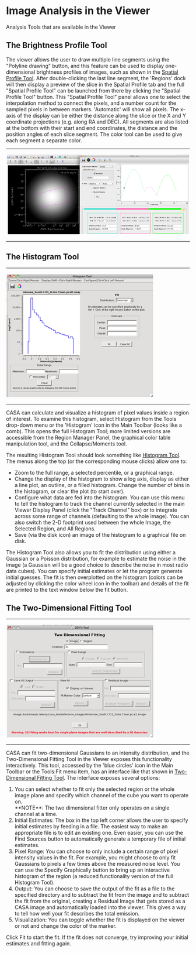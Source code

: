 

# Image Analysis in the Viewer 

Analysis Tools that are available in the Viewer

## The Brightness Profile Tool

The viewer allows the user to draw multiple line segments using the \"Polyline drawing\" button, and this feature can be used to display one-dimensional brightness profiles of images, such as shown in the [Spatial Profile Tool](#FigSlicerTool). After double-clicking the last line segment, the \'Regions\' dock will then display a preview of the slice in the Spatial Profile tab and the full \"Spatial Profile Tool\" can be launched from there by clicking the \"Spatial Profile Tool\" button. This \"Spatial Profile Tool\" panel allows one to select the interpolation method to connect the pixels, and a number count for the sampled pixels in between markers. \'Automatic\' will show all pixels. The x-axis of the display can be either the distance along the slice or the X and Y coordinate projections (e.g. along RA and DEC). All segments are also listed at the bottom with their start and end coordinates, the distance and the position angles of each slice segment. The color tool can be used to give each segment a separate color.

------------------------------------------------------------------------

 

![TypeFigure IDCreate a short, unique nameCaptionSpatial Profile Tool: The Spatial Profile tool shows the brightness distribution along line segments of an image.](markdown/_media/247c9434dc6e7bfcd4508140a7efbe0653671d1d.png)

------------------------------------------------------------------------

 

## The Histogram Tool

 

------------------------------------------------------------------------

![TypeFigureIDCreate a short, unique nameCaptionHistogram Tool: The Histogram tool can be accessed from the Main Toolbar or the Tools drop down menu. Details of the display and included pixels can be manipulated via the menus along the top of the window. The right hand panel allows one to attempt to fit a distribution to the histogram.](markdown/_media/4bd76aea63562362de82fe6ddeeede1ce551317d.png)

------------------------------------------------------------------------

<div>

CASA can calculate and visualize a histogram of pixel values inside a region of interest. To examine this histogram, select Histogram from the Tools drop-down menu or the \'Histogram\' icon in the Main Toolbar (looks like a comb). This opens the full Histogram Tool; more limited versions are accessible from the Region Manager Panel, the graphical color table manipulation tool, and the Collapse/Moments tool.

The resulting Histogram Tool should look something like [Histogram Tool](#FigHistogramTool). The menus along the top (or the corresponding mouse clicks) allow one to:

-   Zoom to the full range, a selected percentile, or a graphical range.
-   Change the display of the histogram to show a log axis, display as either a line plot, an outline, or a filled histogram. Change the number of bins in the histogram, or clear the plot (to start over).
-   Configure what data are fed into the histogram. You can use this menu to tell the histogram to track the channel currently selected in the main Viewer Display Panel (click the \"Track Channel\" box) or to integrate across some range of channels (defaulting to the whole image). You can also switch the 2-D footprint used between the whole Image, the Selected Region, and All Regions.
-   Save (via the disk icon) an image of the histogram to a graphical file on disk.

The Histogram Tool also allows you to fit the distribution using either a Gaussian or a Poisson distribution, for example to estimate the noise in the image (a Gaussian will be a good choice to describe the noise in most radio data cubes). You can specify initial estimates or let the program generate initial guesses. The fit is then overplotted on the histogram (colors can be adjusted by clicking the color wheel icon in the toolbar) and details of the fit are printed to the text window below the fit button.

</div>

<div>

 

## The Two-Dimensional Fitting Tool

 

------------------------------------------------------------------------

![TypeFigure IDCreate a short, unique nameCaptionTwo-Dimensional Fitting Tool: The interface to the two dimensional fitting tool (accessed via Tools:Fit\...or the blue circles icon in the Main Toolbar). The interface allows you to specify and automatically generate (Find Sources) initial estimates, to specify the range of pixel values to be included in the fit, and to specify the output (log file, residual image, and visualization). Click Fit to start the fit.](markdown/_media/df2fff474cbd464f25d5e9bb87cd7107f61a5b87.png)

------------------------------------------------------------------------

 

CASA can fit two-dimensional Gaussians to an intensity distribution, and the Two-Dimensional Fitting Tool in the Viewer exposes this functionality interactively. This tool, accessed by the \'blue circles\' icon in the Main Toolbar or the Tools:Fit menu item, has an interface like that shown in [Two-Dimensional Fitting Tool](#FigTwoDFitting). The interface exposes several options:

1.  You can select whether to fit only the selected region or the whole image plane and specify which channel of the cube you want to operate on.
    <div class="alert alert-info">
    **NOTE**: The two dimensional fitter only operates on a single channel at a time.
    </div>
2.  Initial Estimates: The box in the top left corner allows the user to specify initial estimates by feeding in a file. The easiest way to make an appropriate file is to edit an existing one. Even easier, you can use the Find Sources button to automatically generate a temporary file of initial estimates.
3.  Pixel Range: You can choose to only include a certain range of pixel intensity values in the fit. For example, you might choose to only fit Gaussians to pixels a few times above the measured noise level. You can use the Specify Graphically button to bring up an interactive histogram of the region (a reduced functionality version of the full Histogram Tool).
4.  Output: You can choose to save the output of the fit as a file to the specified directory and to subtract the fit from the image and to subtract the fit from the original, creating a Residual Image that gets stored as a CASA image and automatically loaded into the viewer. This gives a way to tell how well your fit describes the total emission.
5.  Visualization: You can toggle whether the fit is displayed on the viewer or not and change the color of the marker.

Click Fit to start the fit. If the fit does not converge, try improving your initial estimates and fitting again.

</div>

